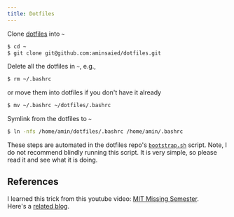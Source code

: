 ```yaml
---
title: Dotfiles
---
```


Clone [dotfiles](https://github.com/aminsaied/dotfiles) into `~`
```bash
$ cd ~
$ git clone git@github.com:aminsaied/dotfiles.git
```
Delete all the dotfiles in `~`, e.g.,
```bash
$ rm ~/.bashrc
```
or move them into dotfiles if you don't have it already
```bash
$ mv ~/.bashrc ~/dotfiles/.bashrc
```
Symlink from the dotfiles to `~`
```bash
$ ln -nfs /home/amin/dotfiles/.bashrc /home/amin/.bashrc
```

These steps are automated in the dotfiles repo's [`bootstrap.sh`](https://github.com/aminsaied/dotfiles/blob/master/bootstrap.sh) script. Note, I do not recommend blindly running this script. It is very simple, so please read it and see what it is doing.

## References
I learned this trick from this youtube video: [MIT Missing Semester](https://www.youtube.com/watch?v=e8BO_dYxk5c&t=2362s).  
Here's a [related blog](https://opensource.com/article/19/3/move-your-dotfiles-version-control).